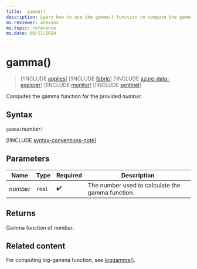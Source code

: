 ```yaml
---
title:  gamma()
description: Learn how to use the gamma() function to compute the gamma of the input parameter.
ms.reviewer: alexans
ms.topic: reference
ms.date: 08/11/2024
---
```

# gamma()

> [!INCLUDE [applies](../includes/applies-to-version/applies.md)] [!INCLUDE [fabric](../includes/applies-to-version/fabric.md)] [!INCLUDE [azure-data-explorer](../includes/applies-to-version/azure-data-explorer.md)] [!INCLUDE [monitor](../includes/applies-to-version/monitor.md)] [!INCLUDE [sentinel](../includes/applies-to-version/sentinel.md)]

Computes the gamma function for the provided *number*.

## Syntax

`gamma(`*number*`)`

[!INCLUDE [syntax-conventions-note](../includes/syntax-conventions-note.md)]

## Parameters

| Name | Type | Required | Description |
|--|--|--|--|
| *number* | `real` |  :heavy_check_mark: | The number used to calculate the gamma function. |

## Returns

Gamma function of *number*.

## Related content

For computing log-gamma function, see [loggamma()](loggamma-function.md).
